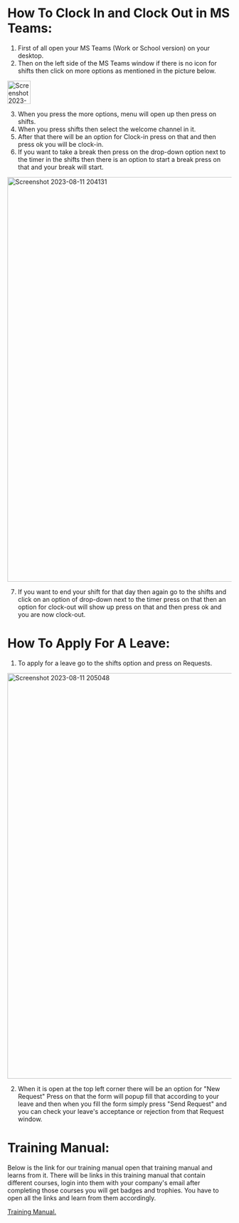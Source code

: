 # How To Clock In and Clock Out in MS Teams:
1. First of all open your MS Teams (Work or School version) on your desktop.
2. Then on the left side of the MS Teams window if there is no icon for shifts then click on more options as mentioned in the picture below.




<img width="52" alt="Screenshot 2023-08-11 200238" src="https://github.com/Sohaib2580/Sohaib2580/assets/133264613/5e55f908-84c2-4007-9103-4f2d271a5373">

3. When you press the more options, menu will open up then press on shifts.
4. When you press shifts then select the welcome channel in it.
5. After that there will be an option for Clock-in press on that and then press ok you will be clock-in.
6. If you want to take a break then press on the drop-down option next to the timer in the shifts then there is an option to start a break press on that and your break will start.
  
<img width="908" alt="Screenshot 2023-08-11 204131" src="https://github.com/Sohaib2580/Sohaib2580/assets/133264613/c3a3ad44-8547-4e4a-8a7f-ee395ec3f5e5">

7. If you want to end your shift for that day then again go to the shifts and click on an option of drop-down next to the timer press on that then an option for clock-out will show up press on that and then press ok and you are now clock-out.

# How To Apply For A Leave:
1. To apply for a leave go to the shifts option and press on Requests.

<img width="910" alt="Screenshot 2023-08-11 205048" src="https://github.com/Sohaib2580/Sohaib2580/assets/133264613/6c391e25-ebad-45d5-a0b4-87f57aec93de">

2. When it is open at the top left corner there will be an option for "New Request" Press on that the form will popup fill that according to your leave and then when you fill the form simply press "Send Request" and you can check your leave's acceptance or rejection from that Request window.

# Training Manual:
Below is the link for our training manual open that training manual and learns from it. There will be links in this training manual that contain different courses, login into them with your company's email after completing those courses you will get badges and trophies. You have to open all the links and learn from them accordingly.

[Training Manual.](https://reveltek.com/files/training-manual.pdf)

